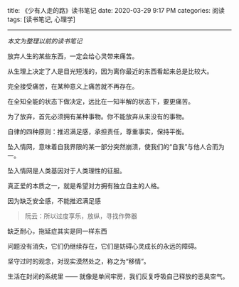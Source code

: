 title: 《少有人走的路》读书笔记
date: 2020-03-29 9:17 PM
categories: 阅读
tags: [读书笔记, 心理学]

---

*本文为整理以前的读书笔记*

放弃人生的某些东西，一定会给心灵带来痛苦。

从生理上决定了人是目光短浅的，因为离你最近的东西看起来总是比较大。

完全接受痛苦，在某种意义上痛苦就不再存在。

<!--more-->

在全知全能的状态下做决定，远比在一知半解的状态下，要更痛苦。

为了放弃，首先必须拥有某种事物。你不能放弃从来没有的事物。

自律的四种原则：推迟满足感，承担责任，尊重事实，保持平衡。

坠入情网，意味着自我界限的某一部分突然崩溃，使我们的“自我”与他人合而为一。

坠入情网是人类基因对于人类理性的征服。

真正爱的本质之一，就是希望对方拥有独立自主的人格。

因为缺乏安全感，不能推迟满足感
> 阮云：所以过度享乐，放纵，寻找作弊器

缺乏耐心，拖延症其实是同一样东西

问题没有消失，它们仍继续存在，它们是妨碍心灵成长的永远的障碍。

坚守过时的观念，对现实漠然处之，称之为“移情”。

生活在封闭的系统里 —— 就像是单间牢房，我们反复呼吸自己释放的恶臭空气。

